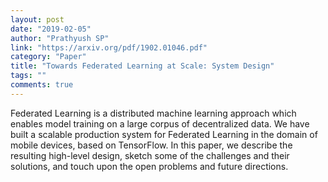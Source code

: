 ```yaml
---
layout: post
date: "2019-02-05"
author: "Prathyush SP"
link: "https://arxiv.org/pdf/1902.01046.pdf"
category: "Paper"
title: "Towards Federated Learning at Scale: System Design"
tags: ""
comments: true
---
```

Federated Learning is a distributed machine learning approach which enables model training on a large corpus of
decentralized data. We have built a scalable production system for Federated Learning in the domain of mobile
devices, based on TensorFlow. In this paper, we describe the resulting high-level design, sketch some of the
challenges and their solutions, and touch upon the open problems and future directions.